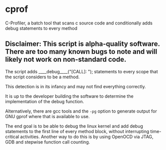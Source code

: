 # cprof
C-Profiler, a batch tool that scans c source code and conditionally adds debug statements to every method

## Disclaimer: This script is alpha-quality software. There are too many known bugs to note and will likely not work on non-standard code.

The script adds \_\_\_\_debug\_\_\_\_("[CALL]: <method-name>"); statements to every scope that the script considers to be a method.

This detection is in its infancy and may not find everything correctly.

It is up to the developer building the software to determine the implementation of the debug function.

Alternatively, there are gcc tools and the `-pg` option to generate output for GNU gprof where that is available to use.

The end goal is to be able to debug the linux kernel and add debug statements to the first line of every method block,
without interrupting time-critical activities. Another way to do this is by using OpenOCD via JTAG, GDB and stepwise function call counting.
